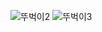 ![뚜벅이2](https://github.com/user-attachments/assets/407d99b2-dbac-4c29-8856-610671195dcc)
![뚜벅이3](https://github.com/user-attachments/assets/d205a0ef-c628-4a2c-9eee-7e156b5178df)
